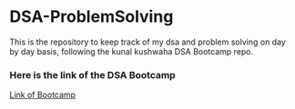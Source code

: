 # DSA-ProblemSolving
This is the repository to keep track of my dsa and problem solving on day by day basis, following the kunal kushwaha DSA Bootcamp repo.
### Here is the link of the DSA Bootcamp
[Link of Bootcamp](https://github.com/kunal-kushwaha/DSA-Bootcamp-Java/tree/main/assignments0)
